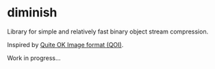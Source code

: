 # diminish

Library for simple and relatively fast binary object stream compression.

Inspired by [Quite OK Image format (QOI)](https://github.com/phoboslab/qoi).


Work in progress...